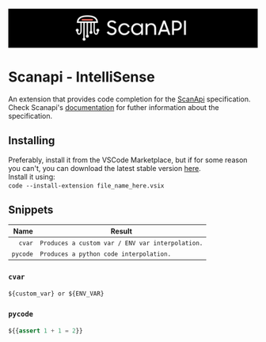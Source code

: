 ![](https://github.com/scanapi/design/raw/master/images/github-hero-dark.png)

# Scanapi - IntelliSense

An extension that provides code completion for the [ScanApi](https://github.com/scanapi/scanapi) specification.<bR>
Check Scanapi's [documentation](https://github.com/scanapi/scanapi) for futher information about the specification.

## Installing

Preferably, install it from the VSCode Marketplace, but if for some reason you can't, you can download the latest stable version [here](https://github.com/scanapi/vscode-extension/releases).<br>
Install it using:<br>
`code --install-extension file_name_here.vsix`

## Snippets

|     Name | Result                                           |
| -------: | ------------------------------------------------ |
|   `cvar` | `Produces a custom var / ENV var interpolation.` |
| `pycode` | `Produces a python code interpolation.`          |

### `cvar`

```
${custom_var} or ${ENV_VAR}
```

### `pycode`

```python
${{assert 1 + 1 = 2}}
```
